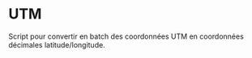 UTM
===

Script pour convertir en batch des coordonnées UTM en coordonnées décimales latitude/longitude.
